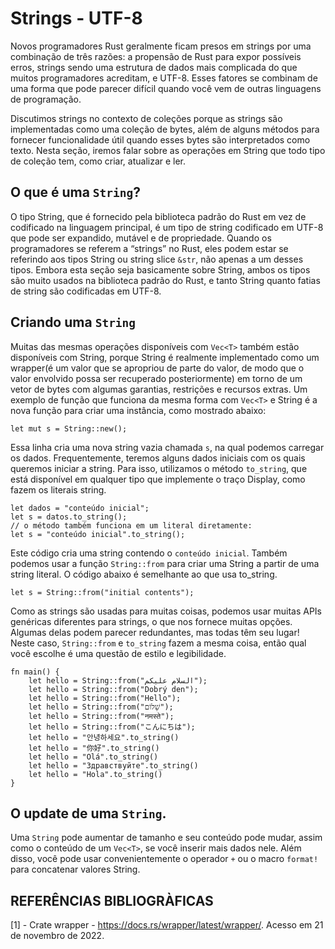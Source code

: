 # **Strings - UTF-8**

Novos programadores Rust geralmente ficam presos em strings por uma combinação de três razões: a propensão de Rust para expor possíveis erros, strings sendo uma estrutura de dados mais complicada do que muitos programadores acreditam, e UTF-8. Esses fatores se combinam de uma forma que pode parecer difícil quando você vem de outras linguagens de programação.

Discutimos strings no contexto de coleções porque as strings são implementadas como uma coleção de bytes, além de alguns métodos para fornecer funcionalidade útil quando esses bytes são interpretados como texto. Nesta seção, iremos falar sobre as operações em String que todo tipo de coleção tem, como criar, atualizar e ler.

## O que é uma ``String``?

O tipo String, que é fornecido pela biblioteca padrão do Rust em vez de codificado na linguagem principal, é um tipo de string codificado em UTF-8 que pode ser expandido, mutável e de propriedade. Quando os programadores se referem a “strings” no Rust, eles podem estar se referindo aos tipos String ou string slice ``&str``, não apenas a um desses tipos. Embora esta seção seja basicamente sobre String, ambos os tipos são muito usados ​​na biblioteca padrão do Rust, e tanto String quanto fatias de string são codificadas em UTF-8.

## Criando uma ``String``

Muitas das mesmas operações disponíveis com ``Vec<T>`` também estão disponíveis com String, porque String é realmente implementado como um wrapper(é um valor que se apropriou de parte do valor, de modo que o valor envolvido possa ser recuperado posteriormente) em torno de um vetor de bytes com algumas garantias, restrições e recursos extras. Um exemplo de função que funciona da mesma forma com ``Vec<T>`` e String é a nova função para criar uma instância, como mostrado abaixo:

```
let mut s = String::new();
```

Essa linha cria uma nova string vazia chamada ``s``, na qual podemos carregar os dados. Frequentemente, teremos alguns dados iniciais com os quais queremos iniciar a string. Para isso, utilizamos o método ``to_string``, que está disponível em qualquer tipo que implemente o traço Display, como fazem os literais string.

```
let dados = "conteúdo inicial";
let s = datos.to_string();
// o método também funciona em um literal diretamente:
let s = "conteúdo inicial".to_string();
```

Este código cria uma string contendo o ``conteúdo inicial``. Também podemos usar a função ``String::from`` para criar uma String a partir de uma string literal. O código abaixo é semelhante ao que usa to_string.

```
let s = String::from("initial contents");
```

Como as strings são usadas para muitas coisas, podemos usar muitas APIs genéricas diferentes para strings, o que nos fornece muitas opções. Algumas delas podem parecer redundantes, mas todas têm seu lugar! Neste caso, ``String::from`` e ``to_string`` fazem a mesma coisa, então qual você escolhe é uma questão de estilo e legibilidade.

```
fn main() {
    let hello = String::from("السلام عليكم");
    let hello = String::from("Dobrý den");
    let hello = String::from("Hello");
    let hello = String::from("שָׁלוֹם");
    let hello = String::from("नमस्ते");
    let hello = String::from("こんにちは");
    let hello = "안녕하세요".to_string()
    let hello = "你好".to_string()
    let hello = "Olá".to_string()
    let hello = "Здравствуйте".to_string()
    let hello = "Hola".to_string()
}
```

## O update de uma ``String``.

Uma ``String`` pode aumentar de tamanho e seu conteúdo pode mudar, assim como o conteúdo de um ``Vec<T>``, se você inserir mais dados nele. Além disso, você pode usar convenientemente o operador ``+`` ou o macro ``format!`` para concatenar valores String.


## REFERÊNCIAS BIBLIOGRÀFICAS

[1] - Crate wrapper - <https://docs.rs/wrapper/latest/wrapper/>. Acesso em 21 de novembro de 2022.